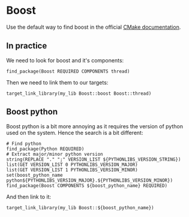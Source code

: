 Boost
=====

Use the default way to find boost in the official
[CMake documentation](https://cmake.org/cmake/help/v3.10/module/FindBoost.html).

## In practice

We need to look for boost and it's components:

    find_package(Boost REQUIRED COMPONENTS thread)

Then we need to link them to our targets:

    target_link_library(my_lib Boost::boost Boost::thread)

## Boost python

Boost python is a bit more annoying as it requires the version of python used
on the system. Hence the search is a bit different:

    # Find python
    find_package(Python REQUIRED)
    # Extract major/minor python version
    string(REPLACE "." ";" VERSION_LIST ${PYTHONLIBS_VERSION_STRING})
    list(GET VERSION_LIST 0 PYTHONLIBS_VERSION_MAJOR)
    list(GET VERSION_LIST 1 PYTHONLIBS_VERSION_MINOR)
    set(boost_python_name python${PYTHONLIBS_VERSION_MAJOR}.${PYTHONLIBS_VERSION_MINOR})
    find_package(Boost COMPONENTS ${boost_python_name} REQUIRED)

And then link to it:

    target_link_library(my_lib Boost::${boost_python_name})
